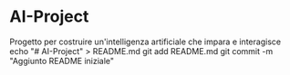 # AI-Project
Progetto per costruire un'intelligenza artificiale che impara e interagisce
echo "# AI-Project" > README.md
git add README.md
git commit -m "Aggiunto README iniziale"
